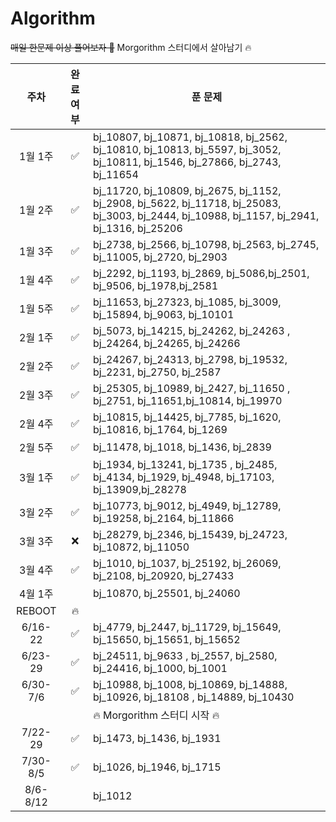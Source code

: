 # Algorithm

~~매일 한문제 이상 풀어보자 🐢~~
Morgorithm 스터디에서 살아남기 🔥

|   주차   | 완료 여부 | 푼 문제                                                                                                                                     |
| :------: | :-------: | ------------------------------------------------------------------------------------------------------------------------------------------- |
| 1월 1주  |    ✅     | bj_10807, bj_10871, bj_10818, bj_2562, bj_10810, bj_10813, bj_5597, bj_3052, bj_10811, bj_1546, bj_27866, bj_2743, bj_11654                 |
| 1월 2주  |    ✅     | bj_11720, bj_10809, bj_2675, bj_1152, bj_2908, bj_5622, bj_11718, bj_25083, bj_3003, bj_2444, bj_10988, bj_1157, bj_2941, bj_1316, bj_25206 |
| 1월 3주  |    ✅     | bj_2738, bj_2566, bj_10798, bj_2563, bj_2745, bj_11005, bj_2720, bj_2903                                                                    |
| 1월 4주  |    ✅     | bj_2292, bj_1193, bj_2869, bj_5086,bj_2501, bj_9506, bj_1978,bj_2581                                                                        |
| 1월 5주  |    ✅     | bj_11653, bj_27323, bj_1085, bj_3009, bj_15894, bj_9063, bj_10101                                                                           |
| 2월 1주  |    ✅     | bj_5073, bj_14215, bj_24262, bj_24263 , bj_24264, bj_24265, bj_24266                                                                        |
| 2월 2주  |    ✅     | bj_24267, bj_24313, bj_2798, bj_19532, bj_2231, bj_2750, bj_2587                                                                            |
| 2월 3주  |    ✅     | bj_25305, bj_10989, bj_2427, bj_11650 , bj_2751, bj_11651,bj_10814, bj_19970                                                                |
| 2월 4주  |    ✅     | bj_10815, bj_14425, bj_7785, bj_1620, bj_10816, bj_1764, bj_1269                                                                            |
| 2월 5주  |    ✅     | bj_11478, bj_1018, bj_1436, bj_2839                                                                                                         |
| 3월 1주  |    ✅     | bj_1934, bj_13241, bj_1735 , bj_2485, bj_4134, bj_1929, bj_4948, bj_17103, bj_13909,bj_28278                                                |
| 3월 2주  |    ✅     | bj_10773, bj_9012, bj_4949, bj_12789, bj_19258, bj_2164, bj_11866                                                                           |
| 3월 3주  |    ❌     | bj_28279, bj_2346, bj_15439, bj_24723, bj_10872, bj_11050                                                                                   |
| 3월 4주  |    ✅     | bj_1010, bj_1037, bj_25192, bj_26069, bj_2108, bj_20920, bj_27433                                                                           |
| 4월 1주  |           | bj_10870, bj_25501, bj_24060                                                                                                                |
|  REBOOT  |    🔥     |
| 6/16-22  |    ✅     | bj_4779, bj_2447, bj_11729, bj_15649, bj_15650, bj_15651, bj_15652                                                                          |
| 6/23-29  |    ✅     | bj_24511, bj_9633 , bj_2557, bj_2580, bj_24416, bj_1000, bj_1001                                                                            |
| 6/30-7/6 |    ✅     | bj_10988, bj_1008, bj_10869, bj_14888, bj_10926, bj_18108 , bj_14889, bj_10430                                                              |
|          |           | 🔥 Morgorithm 스터디 시작 🔥                                                                                                                |
| 7/22-29  |    ✅     | bj_1473, bj_1436, bj_1931                                                                                                                   |
| 7/30-8/5 |    ✅     | bj_1026, bj_1946, bj_1715                                                                                                                   |
| 8/6-8/12 |           | bj_1012                                                                                                                                     |
